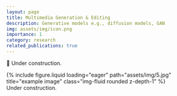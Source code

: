 ```yaml
---
layout: page
title: Multimedia Generation & Editing
description: Generative models e.g., diffusion models, GAN
img: assets/img/icon.png
importance: 1
category: research
related_publications: true
---
```

🚧 Under construction.

<div class="row">
    <div class="col-sm mt-3 mt-md-0">
        {% include figure.liquid loading="eager" path="assets/img/5.jpg" title="example image" class="img-fluid rounded z-depth-1" %}
    </div>
</div>
<div class="caption">
    Under construction.
</div>
